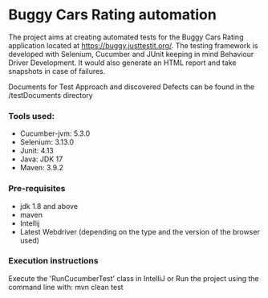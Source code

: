 # Buggy Cars Rating automation

The project aims at creating automated tests for the Buggy Cars Rating application located at https://buggy.justtestit.org/.
The testing framework is developed with Selenium, Cucumber and JUnit keeping in mind Behaviour Driver Development. It would also generate an HTML report and take snapshots in case of failures.

Documents for Test Approach and discovered Defects can be found in the /testDocuments directory 

### Tools used:
* Cucumber-jvm: 5.3.0
* Selenium: 3.13.0
* Junit: 4.13
* Java: JDK 17
* Maven: 3.9.2

### Pre-requisites
* jdk 1.8 and above
* maven
* Intellij 
* Latest Webdriver (depending on the type and the version of the browser used)

### Execution instructions

Execute the 'RunCucumberTest' class in IntelliJ
or Run the project using the command line with: mvn clean test

